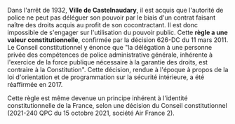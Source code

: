 Dans l'arrêt de 1932, **Ville de Castelnaudary**, il est acquis que l'autorité de police ne peut pas déléguer son pouvoir par le biais d'un contrat faisant naître des droits acquis au profit de son cocontractant. Il est donc impossible de s'engager sur l'utilisation du pouvoir public. Cette **règle a une valeur constitutionnelle**, confirmée par la décision 626-DC du 11 mars 2011. Le Conseil constitutionnel y énonce que "la délégation à une personne privée des compétences de police administrative générale, inhérente à l'exercice de la force publique nécessaire à la garantie des droits, est contraire à la Constitution". Cette décision, rendue à l'époque à propos de la loi d'orientation et de programmation sur la sécurité intérieure, a été réaffirmée en 2017. 

Cette règle est même devenue un principe inhérent à l'identité constitutionnelle de la France, selon une décision du Conseil constitutionnel (2021-240 QPC du 15 octobre 2021, société Air France 2). 